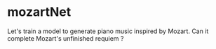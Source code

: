# mozartNet
Let's train a model to generate piano music inspired by Mozart. Can it complete Mozart's unfinished requiem ?
